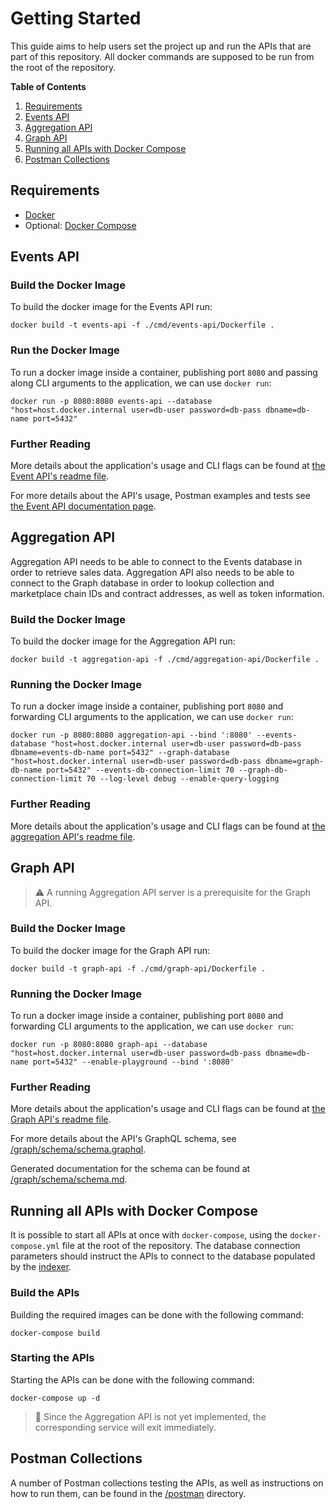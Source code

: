 # Getting Started

This guide aims to help users set the project up and run the APIs that are part of this repository.
All docker commands are supposed to be run from the root of the repository.

**Table of Contents**

1. [Requirements](#requirements)
2. [Events API](#events-api)
3. [Aggregation API](#aggregation-api)
4. [Graph API](#graph-api)
5. [Running all APIs with Docker Compose](#running-all-apis-with-docker-compose)
6. [Postman Collections](#postman-collections)

## Requirements

* [Docker](https://docs.docker.com/get-docker/)
* Optional: [Docker Compose](https://docs.docker.com/compose/install/)

## Events API

### Build the Docker Image

To build the docker image for the Events API run:

```console
docker build -t events-api -f ./cmd/events-api/Dockerfile .
```

### Run the Docker Image

To run a docker image inside a container, publishing port `8080` and passing along CLI arguments to the application, we can use `docker run`:

```console
docker run -p 8080:8080 events-api --database "host=host.docker.internal user=db-user password=db-pass dbname=db-name port=5432"
```

### Further Reading

More details about the application's usage and CLI flags can be found at [the Event API's readme file](/cmd/events-api/README.md).

For more details about the API's usage, Postman examples and tests see [the Event API documentation page](/docs/events-api.md).

## Aggregation API

Aggregation API needs to be able to connect to the Events database in order to retrieve sales data.
Aggregation API also needs to be able to connect to the Graph database in order to lookup collection and marketplace chain IDs and contract addresses, as well as token information.

### Build the Docker Image

To build the docker image for the Aggregation API run:

```console
docker build -t aggregation-api -f ./cmd/aggregation-api/Dockerfile .
```

### Running the Docker Image

To run a docker image inside a container, publishing port `8080` and forwarding CLI arguments to the application, we can use `docker run`:

```console
docker run -p 8080:8080 aggregation-api --bind ':8080' --events-database "host=host.docker.internal user=db-user password=db-pass dbname=events-db-name port=5432" --graph-database "host=host.docker.internal user=db-user password=db-pass dbname=graph-db-name port=5432" --events-db-connection-limit 70 --graph-db-connection-limit 70 --log-level debug --enable-query-logging
```

### Further Reading

More details about the application's usage and CLI flags can be found at [the aggregation API's readme file](/cmd/aggregation-api/README.md).

## Graph API

> ⚠️ A running Aggregation API server is a prerequisite for the Graph API.

### Build the Docker Image

To build the docker image for the Graph API run:

```console
docker build -t graph-api -f ./cmd/graph-api/Dockerfile .
```

### Running the Docker Image

To run a docker image inside a container, publishing port `8080` and forwarding CLI arguments to the application, we can use `docker run`:

```console
docker run -p 8080:8080 graph-api --database "host=host.docker.internal user=db-user password=db-pass dbname=db-name port=5432" --enable-playground --bind ':8080'
```

### Further Reading

More details about the application's usage and CLI flags can be found at [the Graph API's readme file](/cmd/graph-api/README.md).

For more details about the API's GraphQL schema, see [/graph/schema/schema.graphql](/graph/schema/schema.graphql).

Generated documentation for the schema can be found at [/graph/schema/schema.md](/graph/schema/schema.md).

## Running all APIs with Docker Compose

It is possible to start all APIs at once with `docker-compose`, using the `docker-compose.yml` file at the root of the repository.
The database connection parameters should instruct the APIs to connect to the database populated by the [indexer](https://github.com/NFT-com/indexer).

### Build the APIs

Building the required images can be done with the following command:

```console
docker-compose build
```

### Starting the APIs

Starting the APIs can be done with the following command:

```console
docker-compose up -d
```

> 🚧 Since the Aggregation API is not yet implemented, the corresponding service will exit immediately.

## Postman Collections

A number of Postman collections testing the APIs, as well as instructions on how to run them, can be found in the [/postman](/postman) directory.